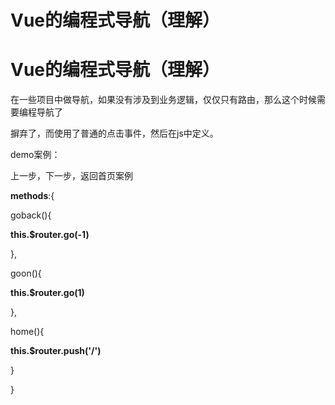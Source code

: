 # Vue的编程式导航（理解）

# Vue的编程式导航（理解）

在一些项目中做导航，如果没有涉及到业务逻辑，仅仅只有路由，那么这个时候需要编程导航了

摒弃了<router-link>，而使用了普通的点击事件，然后在js中定义。

demo案例：

上一步，下一步，返回首页案例

**methods**:{

goback(){

**this.$router.go(-1)**

},

goon(){

**this.$router.go(1)**

},

home(){

**this.$router.push('/')**

}

}